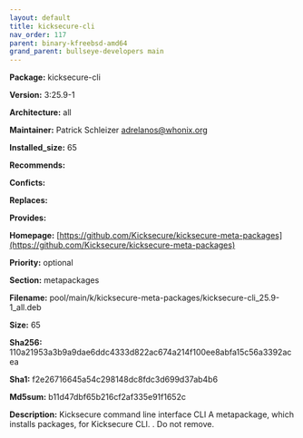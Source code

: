 ```yaml
---
layout: default
title: kicksecure-cli
nav_order: 117
parent: binary-kfreebsd-amd64
grand_parent: bullseye-developers main
---
```


**Package:** kicksecure-cli

**Version:** 3:25.9-1

**Architecture:**  all

**Maintainer:**  Patrick Schleizer <adrelanos@whonix.org>

**Installed_size:**  65

**Recommends:**  

**Conficts:**  

**Replaces:**  

**Provides:**  

**Homepage:**  [https://github.com/Kicksecure/kicksecure-meta-packages](https://github.com/Kicksecure/kicksecure-meta-packages)

**Priority:**  optional

**Section:** metapackages

**Filename:**  pool/main/k/kicksecure-meta-packages/kicksecure-cli_25.9-1_all.deb

**Size:**  65

**Sha256:**  110a21953a3b9a9dae6ddc4333d822ac674a214f100ee8abfa15c56a3392acea

**Sha1:**  f2e26716645a54c298148dc8fdc3d699d37ab4b6

**Md5sum:**  b11d47dbf65b216cf2af335e91f1652c

**Description:** Kicksecure command line interface CLI
 A metapackage, which installs packages, for Kicksecure CLI.
 .
 Do not remove.


